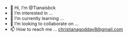 - 👋 Hi, I’m @Tianaisbck
- 👀 I’m interested in ...
- 🌱 I’m currently learning ...
- 💞️ I’m looking to collaborate on ...
- 📫 How to reach me ... christianagodday8@gmail.com

<!---
Tianaisbck/Tianaisbck is a ✨ special ✨ repository because its `README.md` (this file) appears on your GitHub profile.
You can click the Preview link to take a look at your changes.
--->
